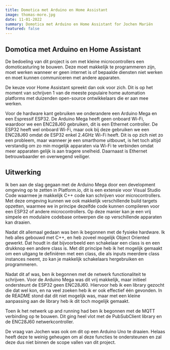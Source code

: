 ```yaml
---
title: Domotica met Arduino en Home Assistant
image: thomas-more.jpg
date: 11-01-2022
summary: Domotica met Arduino en Home Assistant for Jochen Mariën
featured: false
---
```

## Domotica met Arduino en Home Assistant

De bedoeling van dit project is om met kleine microcontrollers een domoticasturing te bouwen. Deze moet makkelijk te programmeren zijn, moet werken wanneer er geen internet is of bepaalde diensten niet werken en moet kunnen communiceren met andere apparaten.

De keuze voor Home Assistant spreekt dan ook voor zich. Dit is op het moment van schrijven 1 van de meeste populaire home automation platforms met duizenden open-source ontwikkelaars die er aan mee werken.

Voor de hardware kant gebruiken we onderandere een Arduino Mega en een Espressif ESP32\. De Arduino Mega heeft geen onboard Wi-Fi, waardoor we een ENC28J60 gebruiken, dit is een Ethernet controller. De ESP32 heeft wel onboard Wi-Fi, maar ook bij deze gebruiken we een ENC28J60 omdat de ESP32 enkel 2.4GHz Wi-Fi heeft. Dit is op zich niet zo een probleem, maar wanneer je een smarthome uitbouwt, is het toch altijd verstandig om zo min mogelijk apparaten via Wi-Fi te verbinden omdat meer apparaten gelijk is aan tragere snelheid. Daarnaast is Ethernet betrouwbaarder en overwegend veiliger.

## Uitwerking

Ik ben aan de slag gegaan met de Arduino Mega door een development omgeving op te zetten in Platform.io, dit is een extensie voor Visual Studio Code waarmee je makkelijk C++ code kan schrijven voor microcontrollers. Met deze omgeving kunnen we ook makkelijk verschillende build targets opzetten, waarmee we in principe dezelfde code kunnen compileren voor een ESP32 of andere microcontrollers. Op deze manier kan je een vrij simpele en modulaire codebase ontwerpen die op verschillende apparaten kan draaien.

Nadat dit allemaal gedaan was ben ik begonnen met de fysieke hardware. Ik heb alles gebouwd met C++, en heb zoveel mogelijk Object Oriented gewerkt. Dat houdt in dat bijvoorbeeld een schakelaar een class is en een drukknop een andere class is. Met dit principe heb ik het mogelijk gemaakt om een uitgang te definiëren met een class, die als inputs meerdere class instances neemt, zo kan je makkelijk schakelaars hergebruiken en programmeren.

Nadat dit af was, ben ik begonnen met de netwerk functionaliteit te schrijven. Voor de Arduino Mega was dit vrij makkelijk, maar initieel ondersteunt de ESP32 geen ENC28J60\. Hiervoor heb ik een library gezocht die dat wel kon, en na veel zoeken heb ik er ook effectief één gevonden. In de README stond dat dit niet mogelijk was, maar met een kleine aanpassing aan de library heb ik dit toch mogelijk gemaakt.

Toen ik het netwerk up and running had ben ik begonnen met de MQTT verbinding op te bouwen. Dit ging heel vlot met de PubSubClient library en de ENC28J60 netwerkcontroller.

De vraag van Jochen was ook om dit op een Arduino Uno te draaien. Helaas heeft deze te weinig geheugen om al deze functies te ondersteunen en zal deze dus niet binnen de scope vallen van dit project.
